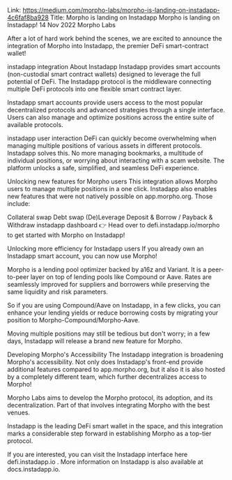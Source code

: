 Link: https://medium.com/morpho-labs/morpho-is-landing-on-instadapp-4c6faf8ba928
Title: Morpho is landing on Instadapp
Morpho is landing on Instadapp!
14 Nov 2022
Morpho Labs

After a lot of hard work behind the scenes, we are excited to announce the integration of Morpho into Instadapp, the premier DeFi smart-contract wallet!

instadapp integration
About Instadapp
Instadapp provides smart accounts (non-custodial smart contract wallets) designed to leverage the full potential of DeFi. The Instadapp protocol is the middleware connecting multiple DeFi protocols into one flexible smart contract layer.

Instadapp smart accounts provide users access to the most popular decentralized protocols and advanced strategies through a single interface. Users can also manage and optimize positions across the entire suite of available protocols.

instadapp user interaction
DeFi can quickly become overwhelming when managing multiple positions of various assets in different protocols. Instadapp solves this. No more managing bookmarks, a multitude of individual positions, or worrying about interacting with a scam website. The platform unlocks a safe, simplified, and seamless DeFi experience.

Unlocking new features for Morpho users
This integration allows Morpho users to manage multiple positions in a one click. Instadapp also enables new features that were not natively possible on app.morpho.org. Those include:

Collateral swap
Debt swap
(De)Leverage
Deposit & Borrow / Payback & Withdraw
instadapp dashboard
👉 Head over to defi.instadapp.io/morpho to get started with Morpho on Instadapp!

Unlocking more efficiency for Instadapp users
If you already own an Instadapp smart account, you can now use Morpho!

Morpho is a lending pool optimizer backed by a16z and Variant. It is a peer-to-peer layer on top of lending pools like Compound or Aave. Rates are seamlessly improved for suppliers and borrowers while preserving the same liquidity and risk parameters.

So if you are using Compound/Aave on Instadapp, in a few clicks, you can enhance your lending yields or reduce borrowing costs by migrating your position to Morpho-Compound/Morpho-Aave.

Moving multiple positions may still be tedious but don't worry; in a few days, Instadapp will release a brand new feature for Morpho.

Developing Morpho's Accessibility
The Instadapp integration is broadening Morpho's accessibility. Not only does Instadapp's front-end provide additional features compared to app.morpho.org, but it also it is also hosted by a completely different team, which further decentralizes access to Morpho!

Morpho Labs aims to develop the Morpho protocol, its adoption, and its decentralization. Part of that involves integrating Morpho with the best venues.

Instadapp is the leading DeFi smart wallet in the space, and this integration marks a considerable step forward in establishing Morpho as a top-tier protocol.

If you are interested, you can visit the Instadapp interface here defi.instadapp.io . More information on Instadapp is also available at docs.instadapp.io.
